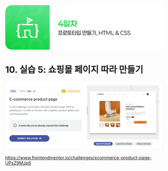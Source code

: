 <img src="./header.png" />

# 10. 실습 5: 쇼핑몰 페이지 따라 만들기

<img src="./src/10/product.png" />

https://www.frontendmentor.io/challenges/ecommerce-product-page-UPsZ9MJp6

